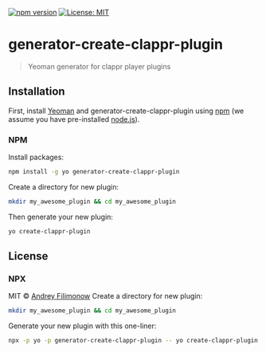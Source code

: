 [![npm version](https://badge.fury.io/js/generator-create-clappr-plugin.svg)](https://badge.fury.io/js/generator-create-clappr-plugin)
[![License: MIT](https://img.shields.io/badge/License-MIT-yellow.svg)](https://opensource.org/licenses/MIT)

# generator-create-clappr-plugin

> Yeoman generator for clappr player plugins

## Installation

First, install [Yeoman](http://yeoman.io) and generator-create-clappr-plugin using [npm](https://www.npmjs.com/) (we assume you have pre-installed [node.js](https://nodejs.org/)).

### NPM

Install packages:

```bash
npm install -g yo generator-create-clappr-plugin
```

Create a directory for new plugin:

```bash
mkdir my_awesome_plugin && cd my_awesome_plugin
```

Then generate your new plugin:

```bash
yo create-clappr-plugin
```

## License
### NPX

MIT © [Andrey Filimonow]()
Create a directory for new plugin:

```bash
mkdir my_awesome_plugin && cd my_awesome_plugin
```

Generate your new plugin with this one-liner:

[npm-image]: https://badge.fury.io/js/generator-create-clappr-plugin.svg
[npm-url]: https://npmjs.org/package/generator-create-clappr-plugin
[travis-image]: https://travis-ci.org/andrefilimono/generator-create-clappr-plugin.svg?branch=master
[travis-url]: https://travis-ci.org/andrefilimono/generator-create-clappr-plugin
[daviddm-image]: https://david-dm.org/andrefilimono/generator-create-clappr-plugin.svg?theme=shields.io
[daviddm-url]: https://david-dm.org/andrefilimono/generator-create-clappr-plugin
[coveralls-image]: https://coveralls.io/repos/andrefilimono/generator-create-clappr-plugin/badge.svg
[coveralls-url]: https://coveralls.io/r/andrefilimono/generator-create-clappr-plugin
```bash
npx -p yo -p generator-create-clappr-plugin -- yo create-clappr-plugin
```
